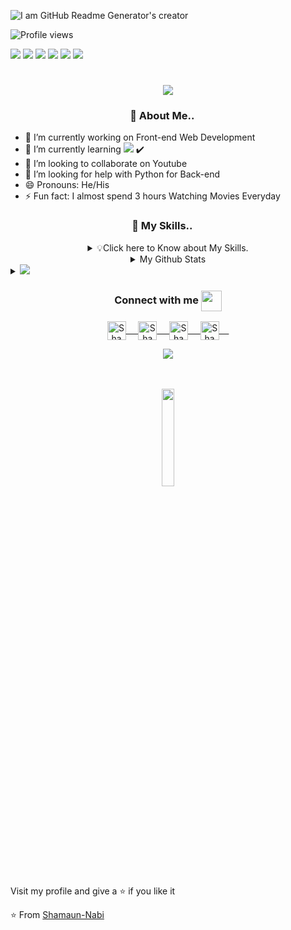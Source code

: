 ![I am GitHub Readme Generator's creator](https://media-exp1.licdn.com/dms/image/C5616AQFs-PFoyUxrvA/profile-displaybackgroundimage-shrink_200_800/0/1607336096308?e=1628121600&v=beta&t=BzOr4OCpQ-okZPmh9pQUqUDMjPfUbV0rJcg3a30i3Ys)

![Profile views](https://gpvc.arturio.dev/Shamaun-Nabi)

<img src="https://img.shields.io/badge/Messenger-00B2FF?style=for-the-badge&logo=messenger&logoColor=white" /> <img src="https://img.shields.io/badge/Gmail-D14836?style=for-the-badge&logo=gmail&logoColor=white" /> <img src="https://img.shields.io/badge/Telegram-2CA5E0?style=for-the-badge&logo=telegram&logoColor=white" /> <img src="https://img.shields.io/badge/Twitter-1DA1F2?style=for-the-badge&logo=twitter&logoColor=white" /> <img src="https://img.shields.io/badge/WhatsApp-25D366?style=for-the-badge&logo=whatsapp&logoColor=white" /> <img src="https://img.shields.io/badge/Instagram-E4405F?style=for-the-badge&logo=instagram&logoColor=white" />

  <h1 align="center">
  <a href="https://git.io/typing-svg">
    <img src="https://readme-typing-svg.herokuapp.com/?lines=Hello,+There!+👋;I+AM+Shamaun+Nabi....;Nice+to+meet+you!&center=true&size=30">
  </a>
</h1>
  
  <h3 align="center">👋 About Me.. <img src="https://github.com/rajput2107/rajput2107/blob/master/Assets/Earth.gif" width="15px"></h3></i> 

- 🔭 I’m currently working on Front-end Web Development
- 🌱 I’m currently learning <img src="https://img.shields.io/badge/JavaScript-F7DF1E?style=for-the-badge&logo=javascript&logoColor=black"/> ✔️
- 👯 I’m looking to collaborate on Youtube
- 🤔 I’m looking for help with Python for Back-end
- 😄 Pronouns: He/His
- ⚡ Fun fact: I almost spend 3 hours Watching Movies Everyday

<h3 align="center">👋 My Skills.. <img src="https://github.com/rajput2107/rajput2107/blob/master/Assets/Earth.gif" width="15px"></h3></i> 


 
 
<details align="center">
<summary>💡Click here to Know about My Skills.</summary>
 <details align="left" >
<summary> Programming Languages ✏ </summary>
 <img src="https://img.shields.io/badge/Python-FFD43B?style=for-the-badge&logo=python&logoColor=darkgreen" /> </br>
 <img src="https://img.shields.io/badge/C-00599C?style=for-the-badge&logo=c&logoColor=white" />
 <img src="https://img.shields.io/badge/C%2B%2B-00599C?style=for-the-badge&logo=c%2B%2B&logoColor=white" />
 <img src="https://img.shields.io/badge/Java-ED8B00?style=for-the-badge&logo=java&logoColor=white" />
</details>
 
<details align="left" >
<summary> Front-end ❤ </summary>
  <img src="https://img.shields.io/badge/HTML5-E34F26?style=for-the-badge&logo=html5&logoColor=white" /> 
  <img src="https://img.shields.io/badge/CSS3-1572B6?style=for-the-badge&logo=css3&logoColor=white" /> 
  <img src="https://img.shields.io/badge/JavaScript-F7DF1E?style=for-the-badge&logo=javascript&logoColor=black" /> </br>
 <details align="center" >
<summary> Frameworks 🚀 </summary>
<img src="https://img.shields.io/badge/Bootstrap-563D7C?style=for-the-badge&logo=bootstrap&logoColor=white" />  </br>
  <img src="https://img.shields.io/badge/React-20232A?style=for-the-badge&logo=react&logoColor=61DAFB" />
</details>
  
</details>


<details align="left" >
<summary> Back-end 📊 </summary>
 <img src="https://img.shields.io/badge/Django-092E20?style=for-the-badge&logo=django&logoColor=green" /> </br>
 <img src="https://img.shields.io/badge/Node.js-339933?style=for-the-badge&logo=nodedotjs&logoColor=white" /> 
</details>

<details align="left" >
<summary>Database ⚡</summary>
 <img src="https://img.shields.io/badge/MySQL-00000F?style=for-the-badge&logo=mysql&logoColor=white" /> </br>
 <img src="https://img.shields.io/badge/MongoDB-4EA94B?style=for-the-badge&logo=mongodb&logoColor=white" /> 
 <img src="https://img.shields.io/badge/SQLite-07405E?style=for-the-badge&logo=sqlite&logoColor=white" /> 
</details>

<details align="left" >
<summary>Comfort IDE 👩‍💻 </summary>
 <img src="https://img.shields.io/badge/Visual_Studio-5C2D91?style=for-the-badge&logo=visual%20studio&logoColor=white" /> </br>
 <img src="https://img.shields.io/badge/sublime_text-%23575757.svg?&style=for-the-badge&logo=sublime-text&logoColor=important" /> 
 <img src="https://img.shields.io/badge/Atom-66595C?style=for-the-badge&logo=Atom&logoColor=white" /> 
</details>

<details align="left" >
<summary>Operating System 💻</summary>
 <img src="https://img.shields.io/badge/Windows-0078D6?style=for-the-badge&logo=windows&logoColor=white" /> </br>
</details>



</details>


<!-- Stats -->
<details align="center">
<summary> My Github Stats</summary>
  
<img src="https://github-readme-stats.vercel.app/api?username=Shamaun-Nabi&&show_icons=true&title_color=ffffff&icon_color=E4405F&text_color=35B2A4&bg_color=1A1B27">

</details>


 <details>
<summary>
  <a href="https://github.com/Shamaun-Nabi/"><img src="https://img.shields.io/badge/-Expand%20to%20know%20more-b03544?style=for-the-badge" /></a>
</summary>

<details  align="center" >
<summary> 🛠 Most Used Languages</summary>

[![Top Langs](https://github-readme-stats.vercel.app/api/top-langs/?username=Shamaun-Nabi&layout=compact)](https://github.com/anuraghazra/github-readme-stats)

</details>

<details  align="center" >
<summary> ⚡GitHub streak stats</summary>


  ![GitHub streak stats](https://github-readme-streak-stats.herokuapp.com/?user=Shamaun-Nabi)  


  </details>
  
   <details  align="center" >
<summary> ⚡Activity graph</summary>
<img src="https://activity-graph.herokuapp.com/graph?username=Shamaun-Nabi&theme=react-dark&area=true&hide_border=true" width="100%">
</details>
 </details>


<div align="center">
  <h3 align="center">Connect with me <img align="center" src="https://github.com/rajput2107/rajput2107/blob/master/Assets/Handshake.gif" height="33px" /></h3> 
</div>
<p align="center">
 <a href="https://www.linkedin.com/in/shamaun-nabi-3660a8194/" target="blank">
  <img align="center" alt="Shamaun's LinkedIn" width="30px" src="https://www.vectorlogo.zone/logos/linkedin/linkedin-icon.svg" /> &nbsp; &nbsp;
 </a>
 <a href="https://www.facebook.com/sn.ashik.9" target="blank">
  <img align="center" alt="Shamaun's Facebook" width="30px" src="https://www.vectorlogo.zone/logos/facebook/facebook-official.svg" /> &nbsp; &nbsp;
 </a>
 <a href="https://twitter.com/NabiShamaun" target="blank">
  <img align="center" alt="Shamaun's Twitter" width="30px" src="https://www.vectorlogo.zone/logos/twitter/twitter-official.svg" /> &nbsp; &nbsp;
 </a>
   <a href="mailto:snashik950@gmail.com target="blank">
  <img align="center" alt="Shamaun's Twitter" width="30px" src="https://www.vectorlogo.zone/logos/gmail/gmail-icon.svg" /> &nbsp; &nbsp;
 </a>
</p>
<p align="center"><img src="https://hits.seeyoufarm.com/api/count/incr/badge.svg?url=https%3A%2F%2Fgithub.com%2FShamaun-Nabi&count_bg=%2379C83D&title_bg=%23555555&icon=&icon_color=%23E7E7E7&title=hits&edge_flat=true"/>
</p>
<br/>
<br/>
<div align="center">
<img   src="https://media.giphy.com/media/jpVnC65DmYeyRL4LHS/giphy.gif" width="20%">
</div>


<p>
Visit my profile and give a ⭐️ if you like it</p>

⭐️ From [Shamaun-Nabi](https://github.com/Shamaun-Nabi)


 
